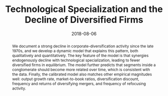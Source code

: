 ---
title: "Technological Specialization and the Decline of Diversified Firms"
collection: publications
category: Published_Papers
permalink: /publication/technological-specialization
date: 2018-08-06
venue: 'Journal of Financial and Quantitative Analysis'
paperurl: '/files/pdf/research/Technological_Specialization.pdf'
link: 'https://doi.org/10.1017/S0022109018000583'
github: 'https://github.com/cesare-fracassi/technological_specialization'
citation: 'Anjos, F. and C. Fracassi. 2018. &quot;Technological Specialization and the Decline of Diversified Firms.&quot; <i>Journal of Financial and Quantitative Analysis</i> 53 (4), 1581-1614.'
abstract: 'We document a strong decline in corporate-diversification activity since the late 1970s, and we develop a dynamic model that explains this pattern, both qualitatively and quantitatively. The key feature of the model is that synergies endogenously decline with technological specialization, leading to fewer diversified firms in equilibrium. The model further predicts that segments inside a conglomerate should become more related over time, which is consistent with the data. Finally, the calibrated model also matches other empirical magnitudes well: output growth rate, market-to-book ratios, diversification discount, frequency and returns of diversifying mergers, and frequency of refocusing activity.'
---